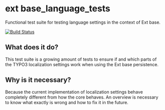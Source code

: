 # ext base_language_tests
Functional test suite for testing language settings in the context of Ext base.

[![Build Status](https://travis-ci.org/alexanderschnitzler/extbase_language_tests.svg?branch=develop)](https://travis-ci.org/alexanderschnitzler/extbase_language_tests)

## What does it do?

This test suite is a growing amount of tests to ensure if and which parts of the TYPO3 localization settings work when using the Ext base persistence.

## Why is it necessary?

Because the current implementation of localization settings behave completely different from how the core behaves. An overview is necessary to know what exactly is wrong and how to fix it in the future.
